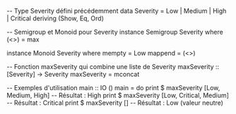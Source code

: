 -- Type Severity défini précédemment
data Severity = Low | Medium | High | Critical
  deriving (Show, Eq, Ord)

-- Semigroup et Monoid pour Severity
instance Semigroup Severity where
    (<>) = max

instance Monoid Severity where
    mempty = Low
    mappend = (<>)

-- Fonction maxSeverity qui combine une liste de Severity
maxSeverity :: [Severity] -> Severity
maxSeverity = mconcat

-- Exemples d'utilisation
main :: IO ()
main = do
    print $ maxSeverity [Low, Medium, High]      -- Résultat : High
    print $ maxSeverity [Low, Critical, Medium]  -- Résultat : Critical
    print $ maxSeverity []                        -- Résultat : Low (valeur neutre)

